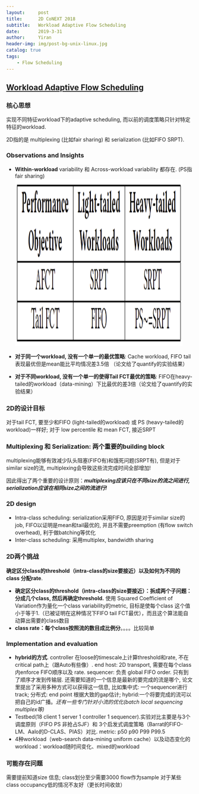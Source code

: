 ```yaml
---
layout:     post
title:      2D CoNEXT 2018 
subtitle:   Workload Adaptive Flow Scheduling
date:       2019-3-31
author:     Yiran
header-img: img/post-bg-unix-linux.jpg
catalog: true
tags:
    - Flow Scheduling
---
```


## [Workload Adaptive Flow Scheduling](https://dl.acm.org/citation.cfm?id=3281429)

### 核心思想

   实现不同特征workload下的adaptive scheduling, 而以前的调度策略只针对特定特征的workload.

   2D指的是 multiplexing (比如fair sharing) 和 serialization (比如FIFO SRPT).

### Observations and Insights

- **Within-workload** variability 和 Across-workload variability 都存在. (PS指fair sharing)
      <img width="450" height="450" src="/img/post-2D-1.jpg"/>

- **对于同一个workload, 没有一个单一的最优策略**: Cache workload, FIFO tail表现最优但是mean能比平均情况差3.5倍 （论文给了quantify的实验结果）

- **对于不同workload, 没有一个单一的使得Tail FCT最优的策略**: FIFO在heavy-tailed的workload（data-mining）下比最优的差3倍（论文给了quantify的实验结果）

### 2D的设计目标

对于tail FCT, 要至少和FIFO (light-tailed的workload) 或 PS (heavy-tailed的workload)一样好; 对于 low percentile 和 mean FCT, 接近SRPT

### Multiplexing  和 Serialization: 两个重要的building block

multiplexing能够有效减少队头阻塞(FIFO有)和饿死问题(SRPT有), 但是对于similar size的流, multiplexing会导致这些流完成时间全部增加! 

因此得出了两个重要的设计原则：***multiplexing应该只在不同size的流之间进行, serialization应该在相同size之间的流进行!***

### 2D design

- Intra-class scheduling: serialization采用FIFO, 原因是对于similar size的job, FIFO以证明是mean和tail最优的, 并且不需要preemption (有flow switch overhead), 利于做batching等优化 
- Inter-class scheduling: 采用multiplex, bandwidth sharing

### 2D两个挑战
**确定区分class的threshold（intra-class的size要接近）以及如何为不同的class 分配rate**.
- **确定区分class的threshold（intra-class的size要接近）：拆成两个子问题：分成几个class, 然后再确定threshold.** 使用 Squared Coefficient of Variation作为量化一个class variability的metric, 目标是使每个class 这个值小于等于1.（已被证明在这种情况下FIFO tail FCT最优），而且这个算法能自动算出需要的class数目
- **class rate：每个class按照流的数目成比例分**。。。。比较简单

### Implementation and evaluation

- **hybrid的方式**.  controller 在loose的timescale上计算threshold和rate, 不在 critical path上（跟Auto有些像）. end host: 2D transport, 需要在每个class内enforce FIFO顺序以及 rate. sequencer: 负责 global FIFO order. 只有到了顺序才发到传输层. 还需要知道的一个信息是最新的要完成的流是哪个, 论文里提出了采用多种方式可以获得这一信息, 比如集中式: 一个sequencer进行track; 分布式: end point 根据大致的gap估计; hybrid:一个将要完成的流可以把自己的id广播。*还有一些专门针对小流的优化(batch local sequencing multiplex等)*
- Testbed(18 client 1 server 1 controller 1 sequencer).实验对比主要是与3个调度原则（FIFO PS 非抢占SJF）和 3个启发式调度策略（Barrat的FIFO-LM、Aalo的D-CLAS、PIAS）对比. metric: p50 p90 P99 P99.5
- 4种workload（web-search data-mining uniform cache）以及动态变化的workload：workload随时间变化、mixed的workload

### 可能存在问题

需要提前知道size 信息; class划分至少需要3000 flow作为sample 对于某些class occupancy低的情况不友好（更长时间收敛）
